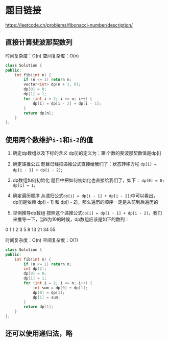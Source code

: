# 题目链接

https://leetcode.cn/problems/fibonacci-number/description/

## 直接计算斐波那契数列

时间复杂度：O(n)
空间复杂度：O(n)

```cpp
class Solution {
public:
    int fib(int n) {
        if (n <= 1) return n;
        vector<int> dp(n + 1, 0);
        dp[0] = 0;
        dp[1] = 1;
        for (int i = 2; i <= n; i++) {
            dp[i] = dp[i - 2] + dp[i - 1];
        }
        return dp[n];
    }
};
```

## 使用两个数维护`i-1`和`i-2`的值

1. 确定dp数组以及下标的含义
dp[i]的定义为：第i个数的斐波那契数值是dp[i]

2. 确定递推公式
题目已经把递推公式直接给我们了：状态转移方程 `dp[i] = dp[i - 1] + dp[i - 2]`;

3. dp数组如何初始化
题目中把如何初始化也直接给我们了，如下：
``dp[0] = 0; dp[1] = 1;``

4. 确定遍历顺序
从递归公式`dp[i] = dp[i - 1] + dp[i - 2]`;中可以看出，dp[i]是依赖 dp[i - 1] 和 dp[i - 2]，那么遍历的顺序一定是从前到后遍历的

5. 举例推导dp数组
按照这个递推公式`dp[i] = dp[i - 1] + dp[i - 2]`，我们来推导一下，当N为10的时候，dp数组应该是如下的数列：

0 1 1 2 3 5 8 13 21 34 55

时间复杂度：O(n)
空间复杂度：O(1)

```cpp
class Solution {
public:
    int fib(int n) {
        if (n <= 1) return n;
        int dp[2];
        dp[0] = 0;
        dp[1] = 1;
        for (int i = 2; i <= n; i++) {
            int sum = dp[0] + dp[1];
            dp[0] = dp[1];
            dp[1] = sum;
        }
        return dp[1];
    }
};
```

## 还可以使用递归法，略
